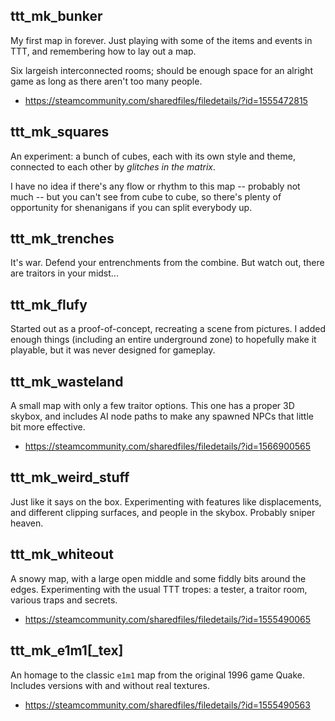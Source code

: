ttt_mk_bunker
-------------

My first map in forever.  Just playing with some of the items and events
in TTT, and remembering how to lay out a map.

Six largeish interconnected rooms; should be enough space for an alright
game as long as there aren't too many people.

* https://steamcommunity.com/sharedfiles/filedetails/?id=1555472815


ttt_mk_squares
--------------

An experiment: a bunch of cubes, each with its own style and theme,
connected to each other by *glitches in the matrix*.

I have no idea if there's any flow or rhythm to this map -- probably not
much -- but you can't see from cube to cube, so there's plenty of
opportunity for shenanigans if you can split everybody up.


ttt_mk_trenches
---------------

It's war.  Defend your entrenchments from the combine.  But watch out,
there are traitors in your midst...


ttt_mk_flufy
------------

Started out as a proof-of-concept, recreating a scene from pictures.
I added enough things (including an entire underground zone) to
hopefully make it playable, but it was never designed for gameplay.


ttt_mk_wasteland
----------------

A small map with only a few traitor options.  This one has a proper 3D
skybox, and includes AI node paths to make any spawned NPCs that little
bit more effective.

* https://steamcommunity.com/sharedfiles/filedetails/?id=1566900565


ttt_mk_weird_stuff
------------------

Just like it says on the box.  Experimenting with features like
displacements, and different clipping surfaces, and people in the
skybox.  Probably sniper heaven.


ttt_mk_whiteout
---------------

A snowy map, with a large open middle and some fiddly bits around the
edges.  Experimenting with the usual TTT tropes: a tester, a traitor
room, various traps and secrets.

* https://steamcommunity.com/sharedfiles/filedetails/?id=1555490065


ttt_mk_e1m1[_tex]
-----------------

An homage to the classic `e1m1` map from the original 1996 game Quake.
Includes versions with and without real textures.

* https://steamcommunity.com/sharedfiles/filedetails/?id=1555490563
